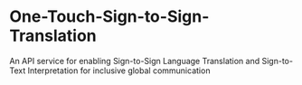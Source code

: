 # One-Touch-Sign-to-Sign-Translation
An API service for enabling Sign-to-Sign Language Translation and Sign-to-Text Interpretation for inclusive global communication
